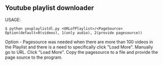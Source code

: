 ## Youtube playlist downloader

USAGE:
```
$ python youplaylistdl.py <URLofPlaylist>/<PageSource> Option(default=0(videos), 1(only audio), 2(provide pagesource))
```

Option - Pagesource was needed when there are more than 100 videos in the Playlist and there is a need to specifically click "Load More".
Manually go to URL. Click "Load More". Copy the pagesource to a file and provide the page source to the program.
